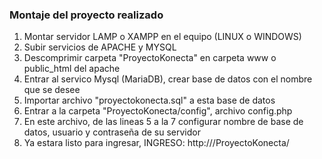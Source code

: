### Montaje del proyecto realizado
1. Montar servidor LAMP o XAMPP en el equipo (LINUX o WINDOWS)
2. Subir servicios de APACHE y MYSQL
3. Descomprimir carpeta "ProyectoKonecta" en carpeta www o public_html del apache
4. Entrar al servico Mysql (MariaDB), crear base de datos con el nombre que se desee
5. Importar archivo "proyectokonecta.sql" a esta base de datos
6. Entrar a la carpeta "ProyectoKonecta/config", archivo config.php
7. En este archivo, de las lineas 5 a la 7 configurar nombre de base de datos, usuario y contraseña de su servidor
8.  Ya estara listo para ingresar, INGRESO: http://<URL>/ProyectoKonecta/
